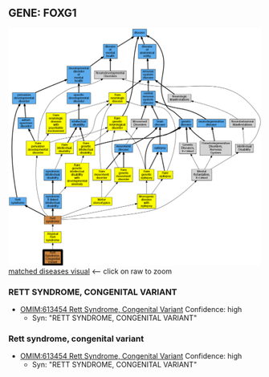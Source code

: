 
## GENE: FOXG1

![image](FOXG1.png)
[matched diseases visual](FOXG1.png)  <-- click on raw to zoom


### RETT SYNDROME, CONGENITAL VARIANT
 * [OMIM:613454 Rett Syndrome, Congenital Variant](http://beta.monarchinitiative.org/disease/OMIM:613454) Confidence: high
    * Syn: "RETT SYNDROME, CONGENITAL VARIANT"

### Rett syndrome, congenital variant
 * [OMIM:613454 Rett Syndrome, Congenital Variant](http://beta.monarchinitiative.org/disease/OMIM:613454) Confidence: high
    * Syn: "RETT SYNDROME, CONGENITAL VARIANT"
